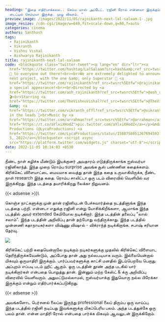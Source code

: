```yaml
---
heading: "இதை எதிர்பாக்கலல.. செம்ம மாஸ் அப்டேட். ரஜினி ரோல் என்னவா இருக்கும்..?
  டைட்டில் செம்மயா இருக்கு. முழு விவரம். "
preview_image: /images/2022/11/05/rajnikanth-next-lal-salaam-1-.jpg
image_resize: /cdn-cgi/image/w=640,fit=scale-down,q=80,f=auto
categories: cinema
authors: Santhosh
tags:
  - Rajinikanth
  - Vikranth
  - Vishnu Vishal
  - Aishwarya Rajinikanth
title: rajinikanth-next-lal-salaam
code: <blockquote class="twitter-tweet"><p lang="en" dir="ltr"><a
  href="https://twitter.com/hashtag/LalSalaam?src=hash&amp;ref_src=twsrc%5Etfw">#LalSalaam</a>
  🫡 to everyone out there!<br><br>We are extremely delighted to announce our
  next project, with the one &amp; only Superstar 🌟 <a
  href="https://twitter.com/rajinikanth?ref_src=twsrc%5Etfw">@rajinikanth</a> in
  a special appearance!<br><br>Directed by <a
  href="https://twitter.com/ash_rajinikanth?ref_src=twsrc%5Etfw">@ash_rajinikanth</a>
  🎬<br>Starring <a
  href="https://twitter.com/TheVishnuVishal?ref_src=twsrc%5Etfw">@TheVishnuVishal</a>
  &amp; <a
  href="https://twitter.com/vikranth_offl?ref_src=twsrc%5Etfw">@vikranth_offl</a>
  in the leads 🏏<br>Music by <a
  href="https://twitter.com/arrahman?ref_src=twsrc%5Etfw">@arrahman</a> 🎶 <a
  href="https://t.co/aYlxiXHodZ">pic.twitter.com/aYlxiXHodZ</a></p>&mdash; Lyca
  Productions (@LycaProductions) <a
  href="https://twitter.com/LycaProductions/status/1588758051267694593?ref_src=twsrc%5Etfw">November
  5, 2022</a></blockquote> <script async
  src="https://platform.twitter.com/widgets.js" charset="utf-8"></script>
date: 2022-11-05 10:14:03 +0530
---
```

நீண்ட நாள் கழிச்சு மீண்டும் இயக்குனர் அவதாரம் எடுத்திருக்காங்க ஐஸ்வர்யா ரஜினிகாந்த். இந்த முறை ரொம்ப surprise அவங்க சூஸ் பண்ணின கதைக்களம். கிரிக்கெட் விளையாட்டை மையமாக வைத்து தான் இந்த கதை உருவாகியிருக்க, நீண்ட நாள் research இந்த கதை. ரொம்ப சாலிட்டா ஒரு படம் விரைவில் வெளியில் வர இருக்கிறது. இந்த படத்தை தயாரிக்கிறது லைக்கா நிறுவனம்.

{{< adsense >}}\

கொஞ்ச நாட்களுக்கு முன் தான் ரஜினியுடன் பேச்சுவார்த்தை நடத்தினாங்க இந்த படத்தை பற்றி. என்னடா எதுக்கு ரஜினி என்று யோசிக்கிறீங்களா, ஆமாங்க இந்த படத்தில் அவர் extended கேமியோல நடிக்கிறார். இந்த படத்தின் தலைப்பு "லால் சலாம்". இந்த படத்தின் அறிவிப்பு தான் தற்போது வந்திருக்காது. இந்த படத்தில் முன்னணி கதாநாயகர்களா விஷ்ணு விஷால் - விக்ராந்த் நடிக்கிறாங்க. சபாஷ் சரியான தேர்வு.

![](/images/2022/11/05/rajnikanth-next-lal-salaam-2-.jpg)


கிரிக்கெட் பற்றி கதையென்றாலே நடிக்கும் நடிகர்களுக்கு முதலில் கிரிக்கெட் விளையாட தெரிந்திருக்கவேண்டும், அப்போது தான் அது நல்லபடியாக வரும். இல்லையென்றால் மிகவும் ஒருமாதிரி இருக்கும். பார்ப்பவர்களுக்கு காட்சி மனதில் இடம்பெறவே பெறாது. அப்புறம் எப்படி படம் ஹிட் ஆகும். ஒரு படத்தின் தூண் அந்த படகில் யார் நடிக்கிறார்கள் என்பதை பொறுத்து தான். இன்னும் மற்ற கேஸ்ட் & க்ரு அறிவிப்பு விரைவில் வெளிவரும்.
அதுமட்டுமல்லாமல், ஐஸ்வர்யாக்கு இதுவொரு நல்ல பிரேக்கா இருக்கும் என்றும் எதிர்பார்க்கப்படுகிறது. 

{{< adsense >}}

அவங்களோட பெர்சனல் லைப்ல இருந்து professional லைப் திரும்ப ஒரு வாய்ப்பு. இந்த படத்தில் ரஜினி நடிப்பது இவங்களுக்கு மிகப்பெரிய பலம். அந்த படத்துக்கே ஒரு பலம் தான். என்ன மாதிரி ரோல் என்பதை பார்க்க மிகவும் ஆவலுடன் இருக்கிறோம்.